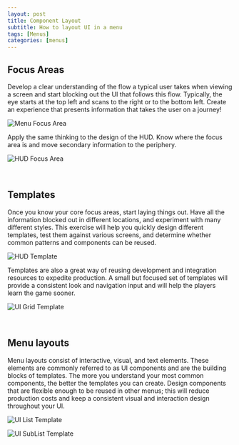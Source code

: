 ```yaml
---
layout: post
title: Component Layout
subtitle: How to layout UI in a menu
tags: [Menus]
categories: [menus]
---
```


## Focus Areas

Develop a clear understanding of the flow a typical user takes when viewing a screen and start blocking out the UI that follows this flow. Typically, the eye starts at the top left and scans to the right or to the bottom left. Create an experience that presents information that takes the user on a journey!

![Menu Focus Area](/privatebebo/img/FocusArea_Menus.jpg)  

Apply the same thinking to the design of the HUD. Know where the focus area is and move secondary information to the periphery.

![HUD Focus Area](/privatebebo/img/FocusArea_HUD.jpg)

<br>

## Templates
Once you know your core focus areas, start laying things out. Have all the information blocked out in different locations, and experiment with many different styles. This exercise will help you quickly design different templates, test them against various screens, and determine whether common patterns and components can be reused.

![HUD Template](/privatebebo/img/Template_HUD.jpg)

Templates are also a great way of reusing development and integration resources to expedite production. A small but focused set of templates will provide a consistent look and navigation input and will help the players learn the game sooner.

![UI Grid Template](/privatebebo/img/Template_UIGrid.jpg)

<br>

## Menu layouts
Menu layouts consist of interactive, visual, and text elements. These elements are commonly referred to as UI components and are the building blocks of templates. The more you understand your most common components, the better the templates you can create. Design components that are flexible enough to be reused in other menus; this will reduce production costs and keep a consistent visual and interaction design throughout your UI.

![UI List Template](/privatebebo/img/Template_UI_List.jpg)

![UI SubList Template](/privatebebo/img/Template_UI_SubList.jpg)

<br>
